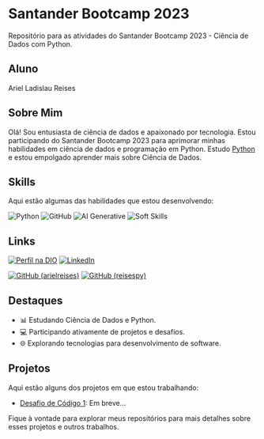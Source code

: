 # Santander Bootcamp 2023

Repositório para as atividades do Santander Bootcamp 2023 - Ciência de Dados com Python.

## Aluno

Ariel Ladislau Reises

## Sobre Mim

Olá! Sou entusiasta de ciência de dados e apaixonado por tecnologia. Estou participando do Santander Bootcamp 2023 para aprimorar minhas habilidades em ciência de dados e programação em Python. Estudo [Python](https://github.com/reisespy) e estou empolgado aprender mais sobre Ciência de Dados.

## Skills

Aqui estão algumas das habilidades que estou desenvolvendo:

![Python](https://img.shields.io/badge/python-3670A0?style=for-the-badge&logo=python&logoColor=ffdd54)
![GitHub](https://img.shields.io/badge/github-%23121011.svg?style=for-the-badge&logo=github&logoColor=white)
![AI Generative](https://img.shields.io/badge/AI%20Generative-black?style=for-the-badge)
![Soft Skills](https://img.shields.io/badge/Soft%20Skills-%23FF5733?style=for-the-badge)


## Links

[![Perfil na DIO](https://img.shields.io/badge/DIO-Profile-blue?style=for-the-badge&logo=digitalocean)](https://www.dio.me/users/arielreises2)
[![LinkedIn](https://img.shields.io/badge/LinkedIn-Connect-blue?style=for-the-badge&logo=linkedin&logoColor=white)](https://www.linkedin.com/in/arielreises/)

[![GitHub (arielreises)](https://img.shields.io/badge/GitHub-arielreises-black?style=for-the-badge&logo=github)](https://github.com/arielreises)
[![GitHub (reisespy)](https://img.shields.io/badge/GitHub-reisespy-black?style=for-the-badge&logo=github)](https://github.com/reisespy)

## Destaques

- 📊 Estudando Ciência de Dados e Python.
- 💻 Participando ativamente de projetos e desafios.
- 🌐 Explorando tecnologias para desenvolvimento de software.

## Projetos

Aqui estão alguns dos projetos em que estou trabalhando:

- [Desafio de Código 1](): Em breve...

Fique à vontade para explorar meus repositórios para mais detalhes sobre esses projetos e outros trabalhos.
